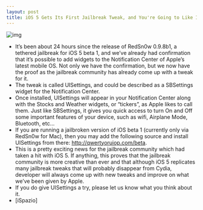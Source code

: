 ```yaml
---
layout: post
title: iOS 5 Gets Its First Jailbreak Tweak, and You're Going to Like It
---
```

![img](http://media.idownloadblog.com/wp-content/uploads/2011/06/UISettings.png)
* It’s been about 24 hours since the release of RedSn0w 0.9.8b1, a tethered jailbreak for iOS 5 beta 1, and we’ve already had confirmation that it’s possible to add widgets to the Notification Center of Apple’s latest mobile OS. Not only we have the confirmation, but we now have the proof as the jailbreak community has already come up with a tweak for it.
* The tweak is called UISettings, and could be described as a SBSettings widget for the Notification Center.
* Once installed, UISettings will appear in your Notification Center along with the Stocks and Weather widgets, or “tickers”, as Apple likes to call them. Just like SBSettings, it gives you quick access to turn On and Off some important features of your device, such as wifi, Airplane Mode, Bluetooth, etc…
* If you are running a jailbroken version of iOS beta 1 (currently only via RedSn0w for Mac), then you may add the following source and install UISettings from there: http://qwertyoruiop.com/beta.
* This is a pretty exciting news for the jailbreak community which had taken a hit with iOS 5. If anything, this proves that the jailbreak community is more creative than ever and that although iOS 5 replicates many jailbreak tweaks that will probably disappear from Cydia, developer will always come up with new tweaks and improve on what we’ve been given by Apple.
* If you do give UISettings a try, please let us know what you think about it.
* [iSpazio]

